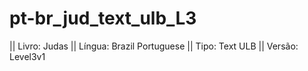 # pt-br_jud_text_ulb_L3

|| Livro: Judas
|| Língua: Brazil Portuguese 
|| Tipo: Text ULB 
|| Versão: Level3v1
